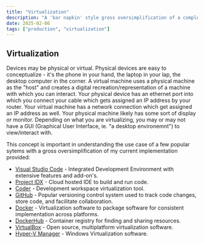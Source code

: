 ```yaml
---
title: "Virtualization"
description: "A 'bar napkin' style gross oversimplification of a complex topic."
date: 2025-02-06
tags: ["production", "virtualization"]
---
```


## Virtualization

Devices may be physical or virtual.  Physical devices are easy to conceptualize - it's the phone in your hand, the laptop in your lap, the desktop computer in the corner.  A virtual machine uses a physical machine as the "host" and creates a digital recreation/representation of a machine with which you can interact.  Your physical device has an ethernet port into which you connect your cable which gets assigned an IP address by your router.  Your virtual machine has a network connection which get assigned an IP address as well.  Your physical machine likely has some sort of display or monitor.  Depending on what you are virtualizing, you may or may not have a GUI (Graphical User Interface, ie. "a desktop environemnt") to view/interact with.  

This concept is important in understanding the use case of a few popular sytems with a gross oversimplification of my current implementation provided:    

- [Visual Studio Code](https://code.visualstudio.com/) - Integrated Development Environment with extensive features and add-on's.  
- [Project IDX](https://idx.google.com/) - Cloud hosted IDE to build and run code.  
- [Coder](https://coder.com/) - Development workspace virtualization tool.  
- [GitHub](https://github.com/) - Popular versioning control system used to track code changes, store code, and facilitate collaboration.  
- [Docker](https://www.docker.com/) - Virtualization software to package software for consistent implementation across platforms.  
- [DockerHub](https://hub.docker.com/) - Container registry for finding and sharing resources. 
- [VirtualBox](https://www.virtualbox.org/) - Open source, multiplatform virtualization software.  
- [Hyper-V Manager](https://learn.microsoft.com/en-us/windows-server/virtualization/hyper-v/manage/remotely-manage-hyper-v-hosts) - Windows Virtualization software.  

